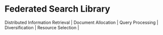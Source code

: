 # Federated Search Library
Distributed Information Retrieval | Document Allocation | Query Processing | Diversification | Resource Selection | 
